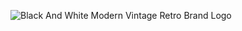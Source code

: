 ![Black And White Modern Vintage Retro Brand Logo](https://github.com/user-attachments/assets/d78a3f2f-99b8-48af-98da-5c6ff73e7299)
